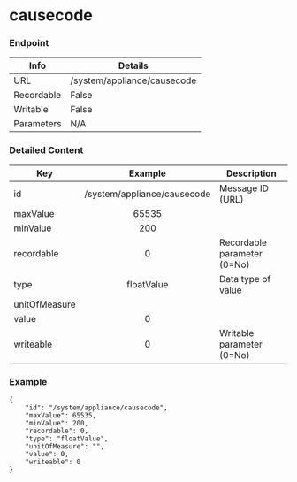 # causecode



### Endpoint

| Info  | Details |
| ------------- | ------------- |
| URL   | /system/appliance/causecode   |
| Recordable   | False   |
| Writable   | False   |
| Parameters  | N/A  |

### Detailed Content

|  Key  | Example | Description |
| ------------- | :------: | ------------------------------ |
|  id | /system/appliance/causecode | Message ID (URL) |
|  maxValue | 65535 |  |
|  minValue | 200 |  |
|  recordable | 0 | Recordable parameter (0=No) |
|  type | floatValue | Data type of value |
|  unitOfMeasure |  |  |
|  value | 0 |  |
|  writeable | 0 | Writable parameter (0=No) |



### Example
```
{
    "id": "/system/appliance/causecode",
    "maxValue": 65535,
    "minValue": 200,
    "recordable": 0,
    "type": "floatValue",
    "unitOfMeasure": "",
    "value": 0,
    "writeable": 0
}
```

